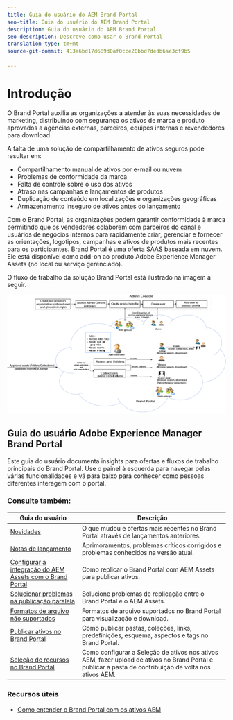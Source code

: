 ```yaml
---
title: Guia do usuário do AEM Brand Portal
seo-title: Guia do usuário do AEM Brand Portal
description: Guia do usuário do AEM Brand Portal
seo-description: Descreve como usar o Brand Portal
translation-type: tm+mt
source-git-commit: 413a6bd17d689d0af0cce20bbd7dedb6ae3cf9b5

---
```



# Introdução

O Brand Portal auxilia as organizações a atender às suas necessidades de marketing, distribuindo com segurança os ativos de marca e produto aprovados a agências externas, parceiros, equipes internas e revendedores para download.

A falta de uma solução de compartilhamento de ativos seguros pode resultar em:

* Compartilhamento manual de ativos por e-mail ou nuvem
* Problemas de conformidade da marca
* Falta de controle sobre o uso dos ativos
* Atraso nas campanhas e lançamentos de produtos
* Duplicação de conteúdo em localizações e organizações geográficas
* Armazenamento inseguro de ativos antes do lançamento

Com o Brand Portal, as organizações podem garantir conformidade à marca permitindo que os vendedores colaborem com parceiros do canal e usuários de negócios internos para rapidamente criar, gerenciar e fornecer as orientações, logotipos, campanhas e ativos de produtos mais recentes para os participantes.
Brand Portal é uma oferta SAAS baseada em nuvem. Ele está disponível como add-on ao produto Adobe Experience Manager Assets (no local ou serviço gerenciado).

O fluxo de trabalho da solução Brand Portal está ilustrado na imagem a seguir.

![](assets/BPWorkflow1.png)

## Guia do usuário Adobe Experience Manager Brand Portal

Este guia do usuário documenta insights para ofertas e fluxos de trabalho principais do Brand Portal. Use o painel à esquerda para navegar pelas várias funcionalidades e vá para baixo para conhecer como pessoas diferentes interagem com o portal.

### Consulte também:

| Guia do usuário | Descrição |
|--- |---|
| [Novidades](whats-new.md) | O que mudou e ofertas mais recentes no Brand Portal através de lançamentos anteriores. |
| [Notas de lançamento](brand-portal-release-notes.md) | Aprimoramentos, problemas críticos corrigidos e problemas conhecidos na versão atual. |
| [Configurar a integração do AEM Assets com o Brand Portal](https://helpx.adobe.com/experience-manager/6-5/assets/using/brand-portal-configuring-integration.html) | Como replicar o Brand Portal com AEM Assets para publicar ativos. |
| [Solucionar problemas na publicação paralela](troubleshoot-parallel-publishing.md) | Solucione problemas de replicação entre o Brand Portal e o AEM Assets. |
| [Formatos de arquivo não suportados](brand-portal-supported-formats.md) | Formatos de arquivo suportados no Brand Portal para visualização e download. |
| [Publicar ativos no Brand Portal](brand-portal-sharing-folders.md) | Como publicar pastas, coleções, links, predefinições, esquema, aspectos e tags no Brand Portal. |
| [Seleção de recursos no Brand Portal](brand-portal-asset-sourcing.md) | Como configurar a Seleção de ativos nos ativos AEM, fazer upload de ativos no Brand Portal e publicar a pasta de contribuição de volta nos ativos AEM. |

### Recursos úteis

* [Como entender o Brand Portal com os ativos AEM](https://helpx.adobe.com/experience-manager/kt/assets/using/brand-portal-article-understand.html)
